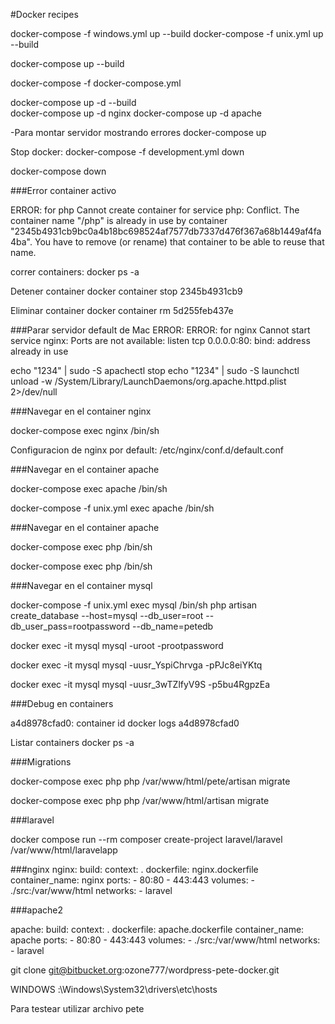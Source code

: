 #Docker recipes

docker-compose -f windows.yml up --build 
docker-compose -f unix.yml up --build

docker-compose up --build 

docker-compose -f docker-compose.yml 

docker-compose up -d --build   
docker-compose up -d nginx
docker-compose up -d apache

-Para montar servidor mostrando errores
docker-compose up

Stop docker:
docker-compose -f development.yml down

docker-compose down


###Error container activo

ERROR: for php  Cannot create container for service php: Conflict. The container name "/php" is already in use by container "2345b4931cb9bc0a4b18bc698524af7577db7337d476f367a68b1449af4fa4ba". You have to remove (or rename) that container to be able to reuse that name.


correr containers: 
docker ps -a

Detener container
docker container stop 2345b4931cb9

Eliminar container
docker container rm 5d255feb437e


###Parar servidor default de Mac
ERROR: ERROR: for nginx  Cannot start service nginx: Ports are not available: listen tcp 0.0.0.0:80: bind: address already in use

echo "1234" | sudo -S apachectl stop
echo "1234" | sudo -S launchctl unload -w /System/Library/LaunchDaemons/org.apache.httpd.plist 2>/dev/null


###Navegar en el container nginx

docker-compose exec nginx /bin/sh 

Configuracion de nginx por default:
/etc/nginx/conf.d/default.conf


###Navegar en el container apache

docker-compose exec apache /bin/sh 

docker-compose -f unix.yml exec apache /bin/sh 

###Navegar en el container apache

docker-compose exec php /bin/sh 

docker-compose exec php /bin/sh 


###Navegar en el container mysql

docker-compose -f unix.yml exec mysql /bin/sh 
php artisan create_database --host=mysql --db_user=root --db_user_pass=rootpassword --db_name=petedb

docker exec -it mysql mysql -uroot -prootpassword

docker exec -it mysql mysql -uusr_YspiChrvga -pPJc8eiYKtq

docker exec -it mysql mysql -uusr_3wTZlfyV9S -p5bu4RgpzEa

###Debug en containers
 
 a4d8978cfad0: container id
 docker logs a4d8978cfad0
 
 Listar containers
 docker ps -a


###Migrations

docker-compose exec php php /var/www/html/pete/artisan migrate

docker-compose exec php php /var/www/html/artisan migrate


###laravel

docker compose run --rm composer create-project laravel/laravel /var/www/html/laravelapp
 
###nginx
 nginx:
     build: 
       context: .
       dockerfile: nginx.dockerfile
     container_name: nginx
     ports: 
       - 80:80
       - 443:443
     volumes:
       - ./src:/var/www/html
     networks:
       - laravel

###apache2

 apache: 
    build:
      context: .
      dockerfile: apache.dockerfile
    container_name: apache
    ports: 
      - 80:80
      - 443:443
    volumes:
      - ./src:/var/www/html
    networks:
      - laravel

git clone git@bitbucket.org:ozone777/wordpress-pete-docker.git

WINDOWS 
:\Windows\System32\drivers\etc\hosts

Para testear
utilizar archivo pete
